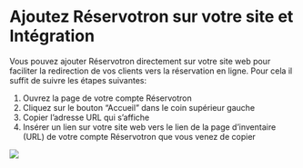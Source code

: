 # Ajoutez Réservotron sur votre site et Intégration

Vous pouvez ajouter Réservotron directement sur votre site web pour faciliter la redirection de vos clients vers la réservation en ligne. Pour cela il suffit de suivre les étapes suivantes:

1. Ouvrez la page de votre compte Réservotron
1. Cliquez sur le bouton “Accueil” dans le coin supérieur gauche
1. Copier l’adresse URL qui s’affiche 
1. Insérer un lien sur votre site web vers le lien de la page d’inventaire (URL) de votre compte Réservotron que vous venez de copier 




![](https://monosnap.com/file/AcS8TtdsswphjOL9a03b57RtS8ffjV.png)

